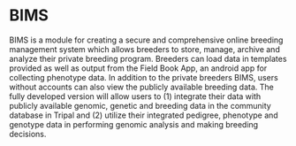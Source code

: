# BIMS
BIMS is a module for creating a secure and comprehensive online breeding management system which allows breeders to store, manage, archive and analyze their private breeding program. Breeders can load data in templates provided as well as output from the Field Book App, an android app for collecting phenotype data. In addition to the private breeders BIMS, users without accounts can also view the publicly available breeding data. The fully developed version will allow users to (1) integrate their data with publicly available genomic, genetic and breeding data in the community database in Tripal and (2) utilize their integrated pedigree, phenotype and genotype data in performing genomic analysis and making breeding decisions. 
